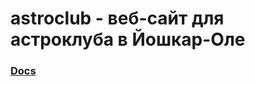 # astroclub - веб-сайт для астроклуба в Йошкар-Оле
### [Docs](https://drive.google.com/drive/folders/1zpDqzIoILc3wHz7l1XHZeJFOo3FOqBr3?usp=sharing)
